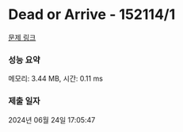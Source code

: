 # Dead or Arrive - 152114/1 

[문제 링크](https://level.goorm.io/exam/152114/%ED%98%84%EB%8C%80%EB%AA%A8%EB%B9%84%EC%8A%A4-%EC%98%88%EC%84%A0-dead-or-arrive/quiz/1) 

### 성능 요약

메모리: 3.44 MB, 시간: 0.11 ms

### 제출 일자

2024년 06월 24일 17:05:47


